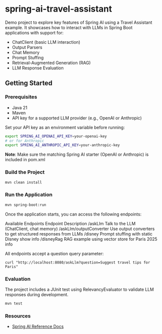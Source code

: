 # spring-ai-travel-assistant
Demo project to explore key features of Spring AI using a Travel Assistant example. It showcases how to interact with LLMs in Spring Boot applications with support for:

- ChatClient (basic LLM interaction)
- Output Parsers
- Chat Memory
- Prompt Stuffing
- Retrieval-Augmented Generation (RAG)
- LLM Response Evaluation


## Getting Started

### Prerequisites

- Java 21
- Maven 
- API key for a supported LLM provider (e.g., OpenAI or Anthropic)

Set your API key as an environment variable before running:

```bash
export SPRING_AI_OPENAI_API_KEY=your-openai-key
# or for Anthropic
export SPRING_AI_ANTHROPIC_API_KEY=your-anthropic-key
```

**Note**: Make sure the matching Spring AI starter (OpenAI or Anthropic) is included in pom.xml

### Build the Project
```bash
mvn clean install
```

### Run the Application
```bash
mvn spring-boot:run
```
Once the application starts, you can access the following endpoints:

Available Endpoints         Endpoint	Description
/askLlm	                    Talk to the LLM (ChatClient, chat memory)
/askLlm/outputConverter     Use output converters to get structured responses from LLMs
/disney	                    Prompt stuffing with static Disney show info
/disneyRag	                RAG example using vector store for Paris 2025 info

All endpoints accept a question query parameter:
```
curl "http://localhost:8080/askLlm?question=Suggest travel tips for Paris"
```

### Evaluation
The project includes a JUnit test using RelevancyEvaluator to validate LLM responses during development.
```bash
mvn test
```

### Resources
- [Spring AI Reference Docs](https://docs.spring.io/spring-ai/reference/)

